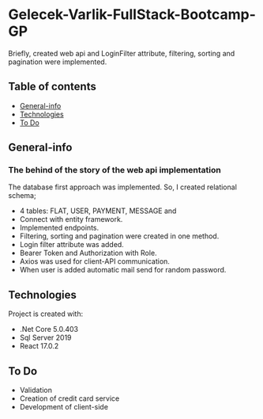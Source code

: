 # Gelecek-Varlik-FullStack-Bootcamp-GP
Briefly, created web api and LoginFilter attribute, filtering, sorting and pagination were implemented.


## Table of contents
* [General-info](#general-info)
* [Technologies](#technologies)
* [To Do](#toDo)


## General-info
### The behind of the story of the web api implementation
The database first approach was implemented. So, I created relational schema; 
- 4 tables: FLAT, USER, PAYMENT, MESSAGE and 
- Connect with entity framework.
- Implemented endpoints.
- Filtering, sorting and pagination were created in one method.
- Login filter attribute was added.
- Bearer Token and Authorization with Role.
- Axios was used for client-API communication.
- When user is added automatic mail send for random password.

	
## Technologies
Project is created with:
* .Net Core 5.0.403
* Sql Server 2019
* React 17.0.2

## To Do
- Validation
- Creation of credit card service
- Development of client-side
	

